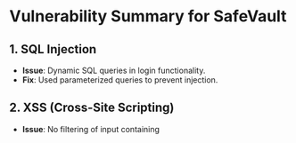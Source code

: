 # Vulnerability Summary for SafeVault

## 1. SQL Injection
- **Issue**: Dynamic SQL queries in login functionality.
- **Fix**: Used parameterized queries to prevent injection.

## 2. XSS (Cross-Site Scripting)
- **Issue**: No filtering of input containing <script> or <iframe> tags.
- **Fix**: Implemented validation function to block such inputs.

## 3. Weak Authentication
- **Issue**: Plain text passwords and no account lockout.
- **Fix**: Added hashing using ASP.NET Identity, and planned for future lockout mechanism.

## 4. Insecure Authorization
- **Issue**: No role checks on endpoints.
- **Fix**: Role-based access implemented using [Authorize(Roles = "...")]

## Copilot Assistance
Microsoft Copilot was used to:
- Suggest input validation methods.
- Create secure database queries.
- Scaffold JWT token generation.
- Apply OWASP best practices.
